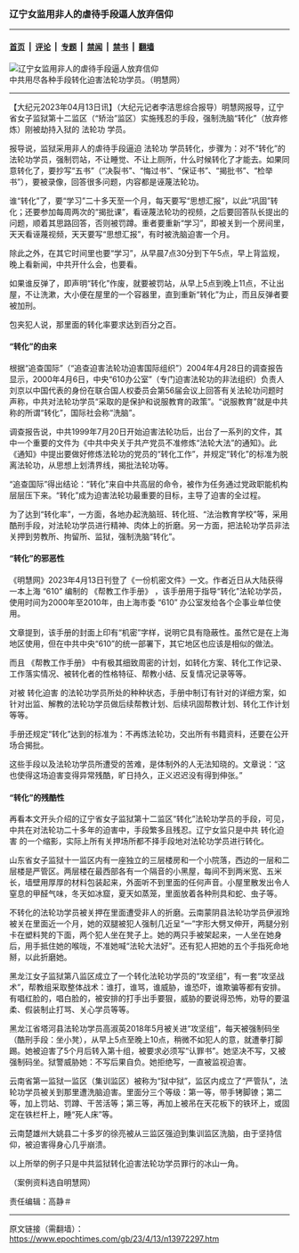 ### 辽宁女监用非人的虐待手段逼人放弃信仰

---

#### [首页](../../../..?n13972297) &nbsp;|&nbsp; [评论](../../../../../epoch-comment?n13972297) &nbsp;|&nbsp; [专题](../../../../../epoch-special?n13972297) &nbsp;|&nbsp; [禁闻](../../../../../epoch-news?n13972297) &nbsp;|&nbsp; [禁书](../../../../../books?n13972297) &nbsp;|&nbsp; [翻墙](https://github.com/gfw-breaker/nogfw/blob/master/README.md?n13972297)


<div><img alt="辽宁女监用非人的虐待手段逼人放弃信仰" class="attachment-djy_600_400 size-djy_600_400 wp-post-image" src="https://i.epochtimes.com/assets/uploads/2020/08/11-18-600x400.jpg"/>
<div class="caption">
 中共用尽各种手段转化迫害法轮功学员。（明慧网）
</div></div><hr/><div class="post_content" id="artbody" itemprop="articleBody">
 <!-- article content begin -->
 <p>
  【大纪元2023年04月13日讯】（大纪元记者李洁思综合报导）明慧网报导，辽宁省女子监狱第十二监区（“矫治”监区）实施残忍的手段，强制洗脑“转化”（放弃修炼）刚被劫持入狱的
  <ok href="https://www.epochtimes.com/gb/tag/%E6%B3%95%E8%BD%AE%E5%8A%9F.html">
   法轮功
  </ok>
  学员。
 </p>
 <p>
  报导说，监狱采用非人的虐待手段逼迫
  <ok href="https://www.epochtimes.com/gb/tag/%E6%B3%95%E8%BD%AE%E5%8A%9F.html">
   法轮功
  </ok>
  学员转化，步骤为：对不“转化”的法轮功学员，强制罚站，不让睡觉、不让上厕所，什么时候转化了才能去。如果同意转化了，要抄写“五书”（“决裂书”、“悔过书”、“保证书”、“揭批书”、“检举书”），要被录像，回答很多问题，内容都是诬蔑法轮功。
 </p>
 <p>
  谁“转化”了，要“学习”二十多天至一个月，每天要写“思想汇报”，以此“巩固”转化；还要参加每周两次的“揭批课”，看诬蔑法轮功的视频，之后要回答队长提出的问题，顺着其思路回答，否则被罚蹲。重者要重新“学习”，即被关到一个房间里，天天看诬蔑视频，天天要写“思想汇报”，有时被洗脑迫害一个月。
 </p>
 <p>
  除此之外，在其它时间里也要“学习”，从早晨7点30分到下午5点，早上背监规，晚上看新闻，中共开什么会，也要看。
 </p>
 <p>
  如果谁反弹了，即声明“转化”作废，就要被罚站，从早上5点到晚上11点，不让出屋，不让洗漱，大小便在屋里的一个容器里，直到重新“转化”为止，而且反弹者要被加刑。
 </p>
 <p>
  包夹犯人说，那里面的转化率要求达到百分之百。
 </p>
 <h4>
  “转化”的由来
 </h4>
 <p>
  根据“追查国际”（“追查迫害法轮功迫害国际组织”）2004年4月28日的调查报告显示，2000年4月6日，中央“610办公室”（专门迫害法轮功的非法组织）负责人刘京以中国代表的身份在联合国人权委员会第56届会议上回答有关法轮功问题时声称，中共对法轮功学员“采取的是保护和说服教育的政策”。“说服教育”就是中共称的所谓“转化”，国际社会称“洗脑”。
 </p>
 <p>
  调查报告说，中共1999年7月20日开始迫害法轮功后，出台了一系列的文件，其中一个重要的文件为《中共中央关于共产党员不准修炼“法轮大法”的通知》。此《通知》中提出要做好修炼法轮功的党员的“转化工作”，并规定“转化”的标准为脱离法轮功，从思想上划清界线，揭批法轮功等。
 </p>
 <p>
  “追查国际”得出结论：“转化”来自中共高层的命令，被作为任务通过党政职能机构层层压下来。“转化”成为迫害法轮功最重要的目标，主导了迫害的全过程。
 </p>
 <p>
  为了达到“转化率”，一方面，各地办起洗脑班、转化班、“法治教育学校”等，采用酷刑手段，对法轮功学员进行精神、肉体上的折磨。另一方面，把法轮功学员非法关押到劳教所、拘留所、监狱，强制洗脑“转化”。
 </p>
 <h4>
  “转化”的邪恶性
 </h4>
 <p>
  《明慧网》2023年4月13日刊登了《一份机密文件》一文。作者近日从大陆获得一本上海
  <ok href="https://www.epochtimes.com/gb/tag/%E2%80%9C610%E2%80%9D.html">
   “610”
  </ok>
  编制的
  <ok href="https://www.epochtimes.com/gb/tag/%E3%80%8A%E5%B8%AE%E6%95%99%E5%B7%A5%E4%BD%9C%E6%89%8B%E5%86%8C%E3%80%8B.html">
   《帮教工作手册》
  </ok>
  ，该手册用于指导“转化”法轮功学员，使用时间为2000年至2010年，由上海市委
  <ok href="https://www.epochtimes.com/gb/tag/%E2%80%9C610%E2%80%9D.html">
   “610”
  </ok>
  办公室发给各个企事业单位使用。
 </p>
 <p>
  文章提到，该手册的封面上印有“机密”字样，说明它具有隐蔽性。虽然它是在上海地区使用，但在中共中央“610”的统一部署下，其它地区也应该是相似的做法。
 </p>
 <p>
  而且
  <ok href="https://www.epochtimes.com/gb/tag/%E3%80%8A%E5%B8%AE%E6%95%99%E5%B7%A5%E4%BD%9C%E6%89%8B%E5%86%8C%E3%80%8B.html">
   《帮教工作手册》
  </ok>
  中有极其细致周密的计划，如转化方案、转化工作记录、工作落实情况、被转化者的性格特征、帮教小结、反复情况记录等等。
 </p>
 <p>
  对被
  <ok href="https://www.epochtimes.com/gb/tag/%E8%BD%AC%E5%8C%96%E8%BF%AB%E5%AE%B3.html">
   转化迫害
  </ok>
  的法轮功学员所处的种种状态，手册中制订有针对的详细方案，如针对出监、解教的法轮功学员做后续帮教计划、后续巩固帮教计划、转化工作计划等等。
 </p>
 <p>
  手册还规定“转化”达到的标准为：不再炼法轮功，交出所有书籍资料，还要在公开场合揭批。
 </p>
 <p>
  这些手段以及法轮功学员所遭受的苦难，是体制外的人无法知晓的。文章说：“这也使得这场迫害变得异常残酷，旷日持久，正义迟迟没有得到伸张。”
 </p>
 <h4>
  “转化”的残酷性
 </h4>
 <p>
  再看本文开头介绍的辽宁省女子监狱第十二监区“转化”法轮功学员的手段，可见，中共在对法轮功二十多年的迫害中，手段繁多且残忍。辽宁女监只是中共
  <ok href="https://www.epochtimes.com/gb/tag/%E8%BD%AC%E5%8C%96%E8%BF%AB%E5%AE%B3.html">
   转化迫害
  </ok>
  的一个缩影，实际上所有关押场所都不择手段地对法轮功学员进行转化。
 </p>
 <p>
  山东省女子监狱十一监区内有一座独立的三层楼房和一个小院落，西边的一层和二层楼是严管区。两层楼在最西部各有一个隔音的小黑屋，每间不到两米宽、五米长，墙壁用厚厚的材料包装起来，外面听不到里面的任何声音。小屋里散发出令人窒息的甲醛气味，冬天如冰窟，夏天如蒸笼，里面放着各种刑具和蛇、虫子等。
 </p>
 <p>
  不转化的法轮功学员被关押在里面遭受非人的折磨。云南蒙阴县法轮功学员伊淑玲被关在里面近一个月，她的双腿被犯人强制几近呈“一”字形大劈叉伸开，两腿分别卡在塑料凳的下面，两个犯人坐在凳子上。她的两只手被架起来，一人坐在她身后，用手抵住她的喉咙，不准她喊“法轮大法好”。还有犯人把她的五个手指死命地掰，以此折磨她。
 </p>
 <p>
  黑龙江女子监狱第八监区成立了一个转化法轮功学员的“攻坚组”，有一套“攻坚战术”，帮教组采取整体战术：谁打，谁骂，谁威胁，谁恐吓，谁欺骗等都有安排。有唱红脸的，唱白脸的，被安排的打手出手要狠，威胁的要说得恐怖，劝导的要温柔、假装制止打骂、关心学员等等。
 </p>
 <p>
  黑龙江省塔河县法轮功学员高淑英2018年5月被关进“攻坚组”，每天被强制码坐（酷刑手段：坐小凳），从早上5点至晚上10点，稍微不如犯人的意，就遭拳打脚踢。她被迫害了5个月后转入第十组，被要求必须写“认罪书”。她坚决不写，又被强制码坐。狱警威胁她：不写后果自负。她拒绝写，一直被监视迫害。
 </p>
 <p>
  云南省第一监狱一监区（集训监区）被称为“狱中狱”，监区内成立了“严管队”，法轮功学员被关到那里遭洗脑迫害。里面分三个等级：第一等，带手铐脚镣；第二等，加上罚站、罚蹲、干苦活等；第三等，再加上被吊在天花板下的铁环上，或固定在铁栏杆上，睡“死人床”等。
 </p>
 <p>
  云南楚雄州大姚县二十多岁的徐亮被从三监区强迫到集训监区洗脑，由于坚持信仰，被迫害得身心几乎崩溃。
 </p>
 <p>
  以上所举的例子只是中共监狱转化迫害法轮功学员罪行的冰山一角。
 </p>
 <p>
  （案例资料选自明慧网）
 </p>
 <p>
  责任编辑：高静＃
 </p>
 <!-- article content end -->
 <div id="below_article_ad">
 </div>
</div>


---

原文链接（需翻墙）：https://www.epochtimes.com/gb/23/4/13/n13972297.htm
